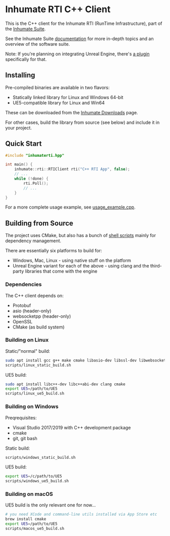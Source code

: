 # Inhumate RTI C++ Client

This is the C++ client for the Inhumate RTI
(RunTime Infrastructure), part of the [Inhumate Suite](https://inhumatesystems.com/products/suite/).

See the Inhumate Suite [documentation](https://docs.inhumatesystems.com/) for more in-depth topics and an overview of the software suite.

Note: If you're planning on integrating Unreal Engine,
there's [a plugin](https://docs.inhumatesystems.com/integrations/unreal/) specifically for that.

## Installing

Pre-compiled binaries are available in two flavors:
- Statically linked library for Linux and Windows 64-bit
- UE5-compatible library for Linux and Win64

These can be downloaded from the [Inhumate Downloads](https://get.inhumatesystems.com/) page.

For other cases, build the library from source (see below) and include it in your project.

## Quick Start

```c++
#include "inhumaterti.hpp"

int main() {
    inhumate::rti::RTIClient rti("C++ RTI App", false);
    // ...
    while (!done) {
        rti.Poll();
        // ...
    }
}
```

For a more complete usage example, see [usage_example.cpp](https://github.com/inhumatesystems/rti-client/blob/main/cpp/usage_example.cpp).

## Building from Source

The project uses CMake, but also has a bunch of [shell scripts](scripts/) mainly for dependency management.

There are essentially six platforms to build for:
- Windows, Mac, Linux - using native stuff on the platform
- Unreal Engine variant for each of the above - using clang and the third-party libraries that come with the engine

### Dependencies

The C++ client depends on:
- Protobuf
- asio (header-only)
- websocketpp (header-only)
- OpenSSL
- CMake (as build system)

### Building on Linux

Static/"normal" build:

```sh
sudo apt install gcc g++ make cmake libasio-dev libssl-dev libwebsocketpp-dev
scripts/linux_static_build.sh
```

UE5 build:

```sh
sudo apt install libc++-dev libc++abi-dev clang cmake
export UE5=/path/to/UE5
scripts/linux_ue5_build.sh
```

### Building on Windows

Preqrequisites:
- Visual Studio 2017/2019 with C++ development package
- cmake
- git, git bash

Static build:

```sh
scripts/windows_static_build.sh
```

UE5 build:

```sh
export UE5=/c/path/to/UE5
scripts/windows_ue5_build.sh
```

### Building on macOS

UE5 build is the only relevant one for now...

```sh
# you need XCode and command-line utils installed via App Store etc
brew install cmake
export UE5=/path/to/UE5
scripts/macos_ue5_build.sh
```
